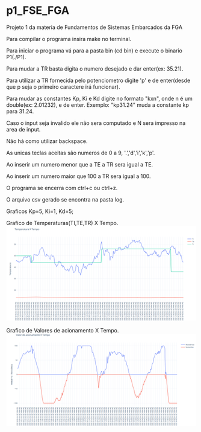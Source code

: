 # p1_FSE_FGA
Projeto 1 da materia de Fundamentos de Sistemas Embarcados da FGA

Para compilar o programa insira make no terminal.

Para iniciar o programa vá para a pasta bin (cd bin) e execute o binario P1(./P1).

Para mudar a TR basta digita o numero desejado e dar enter(ex: 35.21).

Para utilizar a TR fornecida pelo potenciometro digite 'p' e de enter(desde que p seja o primeiro caractere irá funcionar).

Para mudar as constantes Kp, Ki e Kd digite no formato "kxn", onde n é um double(ex: 2.01232), e de enter.
Exemplo: "kp31.24" muda a constante kp para 31.24.

Caso o input seja invalido ele não sera computado e N sera impresso na area de input.

Não há como utilizar backspace.

As unicas teclas aceitas são numeros de 0 a 9, '.','d','i','k','p'.

Ao inserir um numero menor que a TE a TR sera igual a TE.

Ao inserir um numero maior que 100 a TR sera igual a 100.

O programa se encerra com ctrl+c ou ctrl+z.

O arquivo csv gerado se encontra na pasta log.



Graficos Kp=5, Ki=1, Kd=5;

Grafico de Temperaturas(TI,TE,TR) X Tempo.
![TemperaturesGraph](Graphs/TemperaturesGraph.png)

Grafico de Valores de acionamento X Tempo.
![InstensityGraph](Graphs/IntensityGraph.png)

